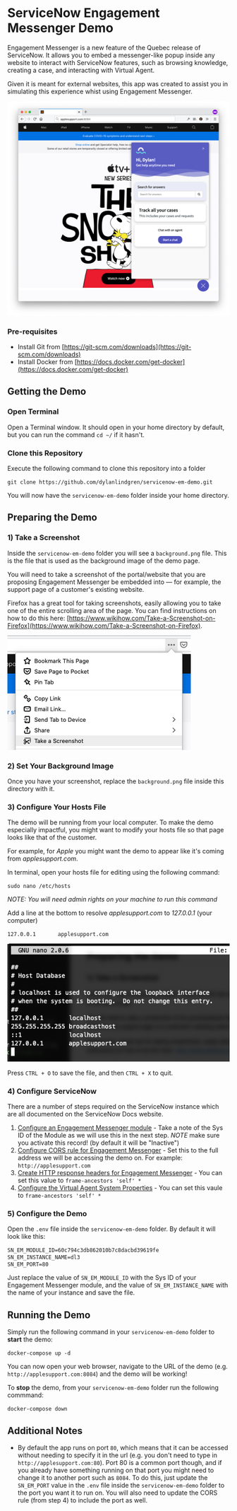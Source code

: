 # ServiceNow Engagement Messenger Demo

Engagement Messenger is a new feature of the Quebec release of ServiceNow. It allows you to embed a messenger-like popup inside any website to interact with ServiceNow features, such as browsing knowledge, creating a case, and interacting with Virtual Agent.

Given it is meant for external websites, this app was created to assist you in simulating this experience whist using Engagement Messenger.

![ServiceNow Engagement Messenger Demo](images/banner.png)

### Pre-requisites
* Install Git from [https://git-scm.com/downloads](https://git-scm.com/downloads)
* Install Docker from [https://docs.docker.com/get-docker](https://docs.docker.com/get-docker)

## Getting the Demo

### Open Terminal

Open a Terminal window. It should open in your home directory by default, but you can run the command `cd ~/` if it hasn't.

### Clone this Repository

Execute the following command to clone this repository into a folder

```
git clone https://github.com/dylanlindgren/servicenow-em-demo.git
```

You will now have the `servicenow-em-demo` folder inside your home directory.

## Preparing the Demo

### 1) Take a Screenshot

Inside the  `servicenow-em-demo` folder you will see a `background.png` file. This is the file that is used as the background image of the demo page.

You will need to take a screenshot of the portal/website that you are proposing Engagement Messenger be embedded into — for example, the support page of a customer's existing website.

Firefox has a great tool for taking screenshots, easily allowing you to take one of the entire scrolling area of the page. You can find instructions on how to do this here: [https://www.wikihow.com/Take-a-Screenshot-on-Firefox](https://www.wikihow.com/Take-a-Screenshot-on-Firefox).

![Firefox's screenshot function](images/screenshot.png)

### 2) Set Your Background Image

Once you have your screenshot, replace the `background.png` file inside this directory with it.

### 3) Configure Your Hosts File

The demo will be running from your local computer. To make the demo especially impactful, you might want to modify your hosts file so that page looks like that of the customer.

For example, for *Apple* you might want the demo to appear like it's coming from *applesupport.com*.

In terminal, open your hosts file for editing using the following command:

```
sudo nano /etc/hosts
```
*NOTE: You will need admin rights on your machine to run this command*

Add a line at the bottom to resolve *applesupport.com* to *127.0.0.1* (your computer)

```
127.0.0.1       applesupport.com
```

![Hosts file](images/hosts.png)

Press `CTRL + O` to save the file, and then `CTRL + X` to quit.


### 4) Configure ServiceNow

There are a number of steps required on the ServiceNow instance which are all documented on the ServiceNow Docs website.

1. [Configure an Engagement Messenger module](https://docs.servicenow.com/bundle/quebec-customer-service-management/page/product/customer-service-management/task/create-engagement-messenger-module.html) - Take a note of the Sys ID of the Module as we will use this in the next step. *NOTE* make sure you activate this record! (by default it will be "Inactive")
2. [Configure CORS rule for Engagement Messenger](https://docs.servicenow.com/bundle/quebec-customer-service-management/page/product/customer-service-management/task/create-cors-for-rest-api-ec.html) - Set this to the full address we will be accessing the demo on. For example: `http://applesupport.com`
3. [Create HTTP response headers for Engagement Messenger](https://docs.servicenow.com/bundle/quebec-customer-service-management/page/product/customer-service-management/task/create-http-response-headers-for-ec.html) - You can set this value to `frame-ancestors 'self' *`
4. [Configure the Virtual Agent System Properties](https://docs.servicenow.com/bundle/london-performance-analytics-and-reporting/page/administer/virtual-agent/task/embed-va-standalone-client.html) - You can set this vaule to `frame-ancestors 'self' *`

### 5) Configure the Demo

Open the `.env` file inside the `servicenow-em-demo` folder. By default it will look like this:

```
SN_EM_MODULE_ID=60c794c3db862010b7c8dacbd39619fe
SN_EM_INSTANCE_NAME=dl3
SN_EM_PORT=80
```

Just replace the value of `SN_EM_MODULE_ID` with the Sys ID of your Engagement Messenger module, and the value of `SN_EM_INSTANCE_NAME` with the name of your instance and save the file.

## Running the Demo

Simply run the following command in your `servicenow-em-demo` folder to **start** the demo:

```
docker-compose up -d
```

You can now open your web browser, navigate to the URL of the demo (e.g. `http://applesupport.com:8084`) and the demo will be working!

To **stop** the demo, from your `servicenow-em-demo` folder run the following commmand:

```
docker-compose down
```

## Additional Notes

* By default the app runs on port `80`, which means that it can be accessed without needing to specify it in the url (e.g. you don't need to type in `http://applesupport.com:80`). Port 80 is a common port though, and if you already have something running on that port you might need to change it to another port such as `8084`. To do this, just update the `SN_EM_PORT` value in the `.env` file inside the `servicenow-em-demo` folder to the port you want it to run on. You will also need to update the CORS rule (from step 4) to include the port as well.
